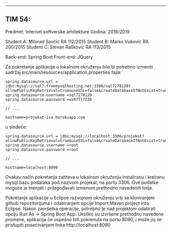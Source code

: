 -------
TIM 54:
-------

Predmet: Internet softverske arhitekture
Godina: 2018/2019

Student A: Milorad Savčić RA 112/2015
Student B: Marko Vuković RA 200/2015
Student C: Stevan Rašković RA 113/2015

Back-end: Spring Boot
Front-end: JQuery

Za pokretanje aplikacije u lokalnom okruženju bilo bi potrebno izmeniti
sadržaj src/main/resources/application.properties fajla:

	spring.datasource.url = jdbc:mysql://sql7.freemysqlhosting.net:3306/sql7278120?allowPublicKeyRetrieval=true&useSSL=false&createDatabaseIfNotExist=true
	spring.datasource.username =sql7278120
	spring.datasource.password =wsR7Tl7ZZ6
	
	// ...
	
	hostname=projekat-isa.herokuapp.com 	
	
u sledeće:

	spring.datasource.url = jdbc:mysql://localhost:3306/projekat?allowPublicKeyRetrieval=true&useSSL=false&createDatabaseIfNotExist=true
	spring.datasource.username =root
	spring.datasource.password =root
	
	// ...
	
	hostname=localhost:8090
	
Ovakav način pokretanja zahteva u lokalnom okruženju instaliranu i kreiranu mysql 
bazu podataka pod nazivom projekat, na portu 3306. Ove podatke moguće je menjati
i prilagođavati izmenom prethodno navedenih linija.


Pokretanje aplikacije u Eclipse razvojnom okruženju vrši se kloniranjem
github repozitorijuma i odabiranjem opcije Import Maven project into Eclipse.
Nakon završetka operacije, potrebno je nad projektom odabrati opciju 
Run As -> Spring Boot App. Ukoliko su izvršene prethodno navedene promene, 
aplikacija će uspešno biti pokrenuta na portu 8090, i može joj se pristupiti
posećivanjem linka http://localhost:8090

